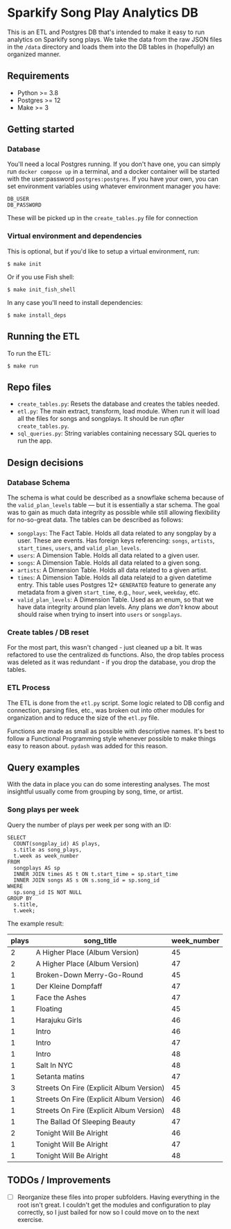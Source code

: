 # Sparkify Song Play Analytics DB

This is an ETL and Postgres DB that's intended to make it easy to run analytics
on Sparkify song plays. We take the data from the raw JSON files in the `/data`
directory and loads them into the DB tables in (hopefully) an organized manner.

## Requirements

- Python >= 3.8
- Postgres >= 12
- Make >= 3

## Getting started

### Database

You'll need a local Postgres running. If you don't have one, you can simply run
`docker compose up` in a terminal, and a docker container will be started with
the user:password `postgres:postgres`. If you have your own, you can set
environment variables using whatever environment manager you have:

```
DB_USER
DB_PASSWORD
```

These will be picked up in the `create_tables.py` file for connection

### Virtual environment and dependencies

This is optional, but if you'd like to setup a virtual environment, run:

```
$ make init
```

Or if you use Fish shell:

```
$ make init_fish_shell
```

In any case you'll need to install dependencies:

```
$ make install_deps
```

## Running the ETL

To run the ETL:

```
$ make run
```

## Repo files

- `create_tables.py`: Resets the database and creates the tables needed.
- `etl.py`: The main extract, transform, load module. When run it will load all
  the files for songs and songplays. It should be run _after_
  `create_tables.py`.
- `sql_queries.py`: String variables containing necessary SQL queries to run
  the app.

## Design decisions

### Database Schema

The schema is what could be described as a snowflake schema because of the
`valid_plan_levels` table — but it is essentially a star schema. The goal was to
gain as much data integrity as possible while still allowing flexibility for
no-so-great data. The tables can be described as follows:

- `songplays`: The Fact Table. Holds all data related to any songplay by a user.
  These are events. Has foreign keys referencing: `songs`, `artists`,
  `start_times`, `users`, and `valid_plan_levels`.
- `users`: A Dimension Table. Holds all data related to a given user.
- `songs`: A Dimension Table. Holds all data related to a given song.
- `artists`: A Dimension Table. Holds all data related to a given artist.
- `times`: A Dimension Table. Holds all data relatejd to a given datetime entry.
  This table uses Postgres 12+ `GENERATED` feature to generate any metadata from
  a given `start_time`, e.g., `hour`, `week`, `weekday`, etc.
- `valid_plan_levels`: A Dimension Table. Used as an enum, so that we have data
  integrity around plan levels. Any plans we _don't_ know about should raise
  when trying to insert into `users` or `songplays`.

### Create tables / DB reset

For the most part, this wasn't changed - just cleaned up a bit. It was
refactored to use the centralized `db` functions. Also, the drop tables process
was deleted as it was redundant - if you drop the database, you drop the tables.

### ETL Process

The ETL is done from the `etl.py` script. Some logic related to DB config and
connection, parsing files, etc., was broken out into other modules for
organization and to reduce the size of the `etl.py` file.

Functions are made as small as possible with descriptive names. It's best to
follow a Functional Programming style whenever possible to make things easy to
reason about. `pydash` was added for this reason.

## Query examples

With the data in place you can do some interesting analyses. The most insightful
usually come from grouping by song, time, or artist.

### Song plays per week

Query the number of plays per week per song with an ID:

```
SELECT
  COUNT(songplay_id) AS plays,
  s.title as song_plays,
  t.week as week_number
FROM
  songplays AS sp
  INNER JOIN times AS t ON t.start_time = sp.start_time
  INNER JOIN songs AS s ON s.song_id = sp.song_id
WHERE
  sp.song_id IS NOT NULL
GROUP BY
  s.title,
  t.week;
```

The example result:

| plays | song_title                               | week_number |
| ----- | ---------------------------------------- | ----------- |
| 2     | A Higher Place (Album Version)           | 45          |
| 2     | A Higher Place (Album Version)           | 47          |
| 1     | Broken-Down Merry-Go-Round               | 45          |
| 1     | Der Kleine Dompfaff                      | 47          |
| 1     | Face the Ashes                           | 47          |
| 1     | Floating                                 | 45          |
| 1     | Harajuku Girls                           | 46          |
| 1     | Intro                                    | 46          |
| 1     | Intro                                    | 47          |
| 1     | Intro                                    | 48          |
| 1     | Salt In NYC                              | 48          |
| 1     | Setanta matins                           | 47          |
| 3     | Streets On Fire (Explicit Album Version) | 45          |
| 1     | Streets On Fire (Explicit Album Version) | 46          |
| 1     | Streets On Fire (Explicit Album Version) | 48          |
| 1     | The Ballad Of Sleeping Beauty            | 47          |
| 2     | Tonight Will Be Alright                  | 46          |
| 1     | Tonight Will Be Alright                  | 47          |
| 1     | Tonight Will Be Alright                  | 48          |

## TODOs / Improvements

- [ ] Reorganize these files into proper subfolders. Having everything in the
      root isn't great. I couldn't get the modules and configuration to play
      correctly, so I just bailed for now so I could move on to the next
      exercise.
